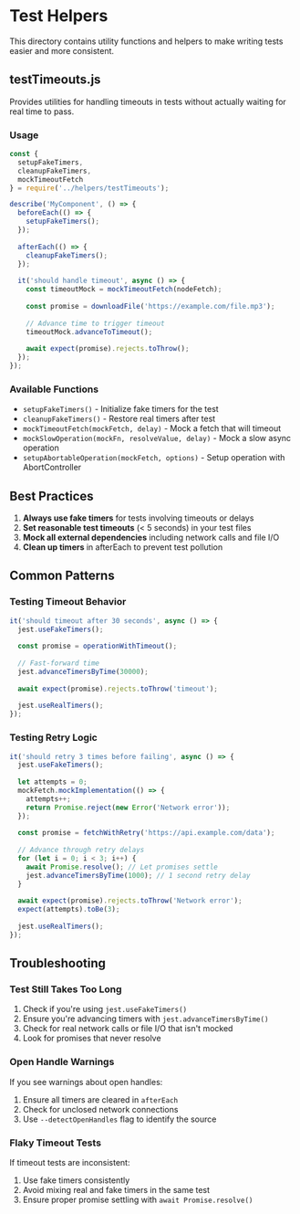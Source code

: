 # Test Helpers

This directory contains utility functions and helpers to make writing tests easier and more consistent.

## testTimeouts.js

Provides utilities for handling timeouts in tests without actually waiting for real time to pass.

### Usage

```javascript
const { 
  setupFakeTimers, 
  cleanupFakeTimers, 
  mockTimeoutFetch 
} = require('../helpers/testTimeouts');

describe('MyComponent', () => {
  beforeEach(() => {
    setupFakeTimers();
  });
  
  afterEach(() => {
    cleanupFakeTimers();
  });
  
  it('should handle timeout', async () => {
    const timeoutMock = mockTimeoutFetch(nodeFetch);
    
    const promise = downloadFile('https://example.com/file.mp3');
    
    // Advance time to trigger timeout
    timeoutMock.advanceToTimeout();
    
    await expect(promise).rejects.toThrow();
  });
});
```

### Available Functions

- `setupFakeTimers()` - Initialize fake timers for the test
- `cleanupFakeTimers()` - Restore real timers after test
- `mockTimeoutFetch(mockFetch, delay)` - Mock a fetch that will timeout
- `mockSlowOperation(mockFn, resolveValue, delay)` - Mock a slow async operation
- `setupAbortableOperation(mockFetch, options)` - Setup operation with AbortController

## Best Practices

1. **Always use fake timers** for tests involving timeouts or delays
2. **Set reasonable test timeouts** (< 5 seconds) in your test files
3. **Mock all external dependencies** including network calls and file I/O
4. **Clean up timers** in afterEach to prevent test pollution

## Common Patterns

### Testing Timeout Behavior

```javascript
it('should timeout after 30 seconds', async () => {
  jest.useFakeTimers();
  
  const promise = operationWithTimeout();
  
  // Fast-forward time
  jest.advanceTimersByTime(30000);
  
  await expect(promise).rejects.toThrow('timeout');
  
  jest.useRealTimers();
});
```

### Testing Retry Logic

```javascript
it('should retry 3 times before failing', async () => {
  jest.useFakeTimers();
  
  let attempts = 0;
  mockFetch.mockImplementation(() => {
    attempts++;
    return Promise.reject(new Error('Network error'));
  });
  
  const promise = fetchWithRetry('https://api.example.com/data');
  
  // Advance through retry delays
  for (let i = 0; i < 3; i++) {
    await Promise.resolve(); // Let promises settle
    jest.advanceTimersByTime(1000); // 1 second retry delay
  }
  
  await expect(promise).rejects.toThrow('Network error');
  expect(attempts).toBe(3);
  
  jest.useRealTimers();
});
```

## Troubleshooting

### Test Still Takes Too Long

1. Check if you're using `jest.useFakeTimers()`
2. Ensure you're advancing timers with `jest.advanceTimersByTime()`
3. Check for real network calls or file I/O that isn't mocked
4. Look for promises that never resolve

### Open Handle Warnings

If you see warnings about open handles:

1. Ensure all timers are cleared in `afterEach`
2. Check for unclosed network connections
3. Use `--detectOpenHandles` flag to identify the source

### Flaky Timeout Tests

If timeout tests are inconsistent:

1. Use fake timers consistently
2. Avoid mixing real and fake timers in the same test
3. Ensure proper promise settling with `await Promise.resolve()`